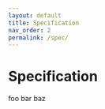 ```yaml
---
layout: default
title: Specification
nav_order: 2
permalink: /spec/
---
```


# Specification

foo bar baz
